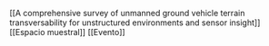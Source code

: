 [[A comprehensive survey of unmanned ground vehicle terrain transversability for unstructured environments and sensor insight]]
[[Espacio muestral]]
[[Evento]]
